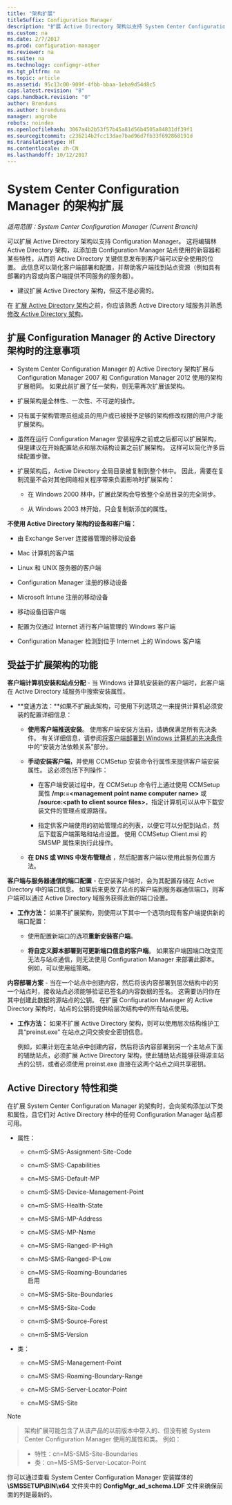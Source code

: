 ```yaml
---
title: "架构扩展"
titleSuffix: Configuration Manager
description: "扩展 Active Directory 架构以支持 System Center Configuration Manager。"
ms.custom: na
ms.date: 2/7/2017
ms.prod: configuration-manager
ms.reviewer: na
ms.suite: na
ms.technology: configmgr-other
ms.tgt_pltfrm: na
ms.topic: article
ms.assetid: 95c13c00-909f-4fbb-bbaa-1eba9d54d8c5
caps.latest.revision: "8"
caps.handback.revision: "0"
author: Brenduns
ms.author: brenduns
manager: angrobe
robots: noindex
ms.openlocfilehash: 3067a4b2b53f57b45a81d56b4505a84831df39f1
ms.sourcegitcommit: c236214b2fcc13dae7bad96d7fb33f692868191d
ms.translationtype: HT
ms.contentlocale: zh-CN
ms.lasthandoff: 10/12/2017
---
```

# <a name="schema-extensions-for-system-center-configuration-manager"></a>System Center Configuration Manager 的架构扩展

*适用范围：System Center Configuration Manager (Current Branch)*

可以扩展 Active Directory 架构以支持 Configuration Manager。 这将编辑林 Active Directory 架构，以添加由 Configuration Manager 站点使用的新容器和某些特性，从而将 Active Directory 关键信息发布到客户端可以安全使用的位置。 此信息可以简化客户端部署和配置，并帮助客户端找到站点资源（例如具有部署的内容或向客户端提供不同服务的服务器）。  

-   建议扩展 Active Directory 架构，但这不是必需的。  

在 [扩展 Active Directory 架构](https://docs.microsoft.com/en-us/sccm/core/plan-design/network/extend-the-active-directory-schema)之前，你应该熟悉 Active Directory 域服务并熟悉 [修改 Active Directory 架构](https://technet.microsoft.com/library/cc759402\(v=ws.10\).aspx)。  

## <a name="considerations-for-extending-the-active-directory-schema-for-configuration-manager"></a>扩展 Configuration Manager 的 Active Directory 架构时的注意事项  

-   System Center Configuration Manager 的 Active Directory 架构扩展与 Configuration Manager 2007 和 Configuration Manager 2012 使用的架构扩展相同。 如果此前扩展了任一架构，则无需再次扩展该架构。  

-   扩展架构是全林性、一次性、不可逆的操作。  

-   只有属于架构管理员组成员的用户或已被授予足够的架构修改权限的用户才能扩展架构。  

-   虽然在运行 Configuration Manager 安装程序之前或之后都可以扩展架构，但是建议在开始配置站点和层次结构设置之前扩展架构。 这样可以简化许多后续配置步骤。  

-   扩展架构后，Active Directory 全局目录被复制到整个林中。 因此，需要在复制流量不会对其他网络相关程序带来负面影响时扩展架构：  

    -   在 Windows 2000 林中，扩展此架构会导致整个全局目录的完全同步。  

    -   从 Windows 2003 林开始，只会复制新添加的属性。  

**不使用 Active Directory 架构的设备和客户端：**  

-   由 Exchange Server 连接器管理的移动设备  

-   Mac 计算机的客户端  

-   Linux 和 UNIX 服务器的客户端  

-   Configuration Manager 注册的移动设备  

-   Microsoft Intune 注册的移动设备  

-   移动设备旧客户端  

-   配置为仅通过 Internet 进行客户端管理的 Windows 客户端  

-   Configuration Manager 检测到位于 Internet 上的 Windows 客户端  

## <a name="capabilities-that-benefit-from-extending-the-schema"></a>受益于扩展架构的功能  
**客户端计算机安装和站点分配** - 当 Windows 计算机安装新的客户端时，此客户端在 Active Directory 域服务中搜索安装属性。  

-   **变通方法：**如果不扩展此架构，可使用下列选项之一来提供计算机必须安装的配置详细信息：  

    -   <bpt id="p1">**</bpt>使用客户端推送安装**。 使用客户端安装方法前，请确保满足所有先决条件。 有关详细信息，请参阅[将客户端部署到 Windows 计算机的先决条件](/sccm/core/clients/deploy/prerequisites-for-deploying-clients-to-windows-computers)中的“安装方法依赖关系”部分。  

    -   **手动安装客户端**，并使用 CCMSetup 安装命令行属性来提供客户端安装属性。 这必须包括下列操作：  

        -   在客户端安装过程中，在 CCMSetup 命令行上通过使用 CCMSetup 属性 **/mp:=&lt;management point name computer name\>** 或 **/source:&lt;path to client source files\>**，指定计算机可以从中下载安装文件的管理点或源路径。  

        -   指定供客户端使用的初始管理点的列表，以便它可以分配到站点，然后下载客户端策略和站点设置。 使用 CCMSetup Client.msi 的 SMSMP 属性来执行此操作。  

    -   **在 DNS 或 WINS 中发布管理点** ，然后配置客户端以使用此服务位置方法。  

**客户端与服务器通信的端口配置** - 在安装客户端时，会为其配置存储在 Active Directory 中的端口信息。 如果后来更改了站点的客户端到服务器通信端口，则客户端可以通过 Active Directory 域服务获得此新的端口设置。  

-   **工作方法：** 如果不扩展架构，则使用以下其中一个选项向现有客户端提供新的端口配置：  

    -   使用配置新端口的选项**重新安装客户端**。  

    -   **将自定义脚本部署到可更新端口信息的客户端**。 如果客户端因端口改变而无法与站点通信，则无法使用 Configuration Manager 来部署此脚本。 例如，可以使用组策略。  

**内容部署方案** - 当在一个站点中创建内容，然后将该内容部署到层次结构中的另一个站点时，接收站点必须能够验证已签名的内容数据的签名。 这需要访问你在其中创建此数据的源站点的公钥。 在扩展 Configuration Manager 的 Active Directory 架构时，站点的公钥将提供给层次结构中的所有站点使用。  

-   **工作方法：** 如果不扩展 Active Directory 架构，则可以使用层次结构维护工具“preinst.exe” 在站点之间交换安全密钥信息。  

     例如，如果计划在主站点中创建内容，然后将该内容部署到另一个主站点下面的辅助站点，必须扩展 Active Directory 架构，使此辅助站点能够获得源主站点的公钥，或者必须使用 preinst.exe 直接在这两个站点之间共享密钥。  

## <a name="active-directory-attributes-and-classes"></a>Active Directory 特性和类  
在扩展 System Center Configuration Manager 的架构时，会向架构添加以下类和属性，且它们对 Active Directory 林中的任何 Configuration Manager 站点都可用。  

-   属性：  

    -   cn=mS-SMS-Assignment-Site-Code  

    -   cn=mS-SMS-Capabilities  

    -   cn=MS-SMS-Default-MP  

    -   cn=mS-SMS-Device-Management-Point  

    -   cn=mS-SMS-Health-State  

    -   cn=MS-SMS-MP-Address  

    -   cn=MS-SMS-MP-Name  

    -   cn=MS-SMS-Ranged-IP-High  

    -   cn=MS-SMS-Ranged-IP-Low  

    -   cn=MS-SMS-Roaming-Boundaries  
        启用  

    -   cn=MS-SMS-Site-Boundaries  

    -   cn=MS-SMS-Site-Code  

    -   cn=mS-SMS-Source-Forest  

    -   cn=mS-SMS-Version  

-   类：  

    -   cn=MS-SMS-Management-Point  

    -   cn=MS-SMS-Roaming-Boundary-Range  

    -   cn=MS-SMS-Server-Locator-Point  

    -   cn=MS-SMS-Site  

> [!NOTE]  

>  架构扩展可能包含了从该产品的以前版本中带入的、但没有被 System Center Configuration Manager 使用的属性和类。 例如：  

>   
>  -   特性：cn=MS-SMS-Site-Boundaries  
> -   类：cn=MS-SMS-Server-Locator-Point  

你可以通过查看 System Center Configuration Manager 安装媒体的 **\SMSSETUP\BIN\x64** 文件夹中的 **ConfigMgr_ad_schema.LDF** 文件来确保前面的列是最新的。  
